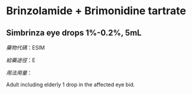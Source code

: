 # Brinzolamide + Brimonidine tartrate

## Simbrinza eye drops 1%-0.2%, 5mL

*藥物代碼*：ESIM

*給藥途徑*：E

*用法用量*：

Adult including elderly 1 drop in the affected eye bid.

